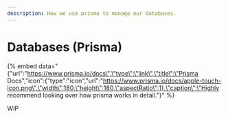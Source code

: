 ```yaml
---
description: How we use prisma to manage our databases.
---
```


# Databases \(Prisma\)

{% embed data="{\"url\":\"https://www.prisma.io/docs\",\"type\":\"link\",\"title\":\"Prisma Docs\",\"icon\":{\"type\":\"icon\",\"url\":\"https://www.prisma.io/docs/apple-touch-icon.png\",\"width\":180,\"height\":180,\"aspectRatio\":1},\"caption\":\"Highly recommend looking over how prisma works in detail.\"}" %}

WIP

